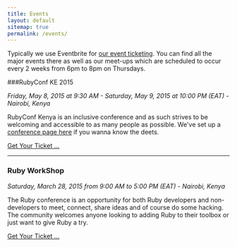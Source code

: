 ```yaml
---
title: Events
layout: default
sitemap: true
permalink: /events/
---
```


Typically we use Eventbrite for [our event ticketing][1]. You can find all the
major events there as well as our meet-ups which are scheduled to occur every 2
weeks from 6pm to 8pm on Thursdays.

###RubyConf KE 2015

_Friday, May 8, 2015 at 9:30 AM - Saturday, May 9, 2015 at 10:00 PM (EAT) - Nairobi, Kenya_

RubyConf Kenya is an inclusive conference and as such strives to be welcoming and accessible to as many people as possible. We've set up a [conference page here](http://ruby-conf-ke.nairuby.org/2015) if you wanna know the deets.

[Get Your Ticket ...](https://www.eventbrite.com/e/rubyconf-ke-2015-tickets-15386615782)

-----

### Ruby WorkShop

_Saturday, March 28, 2015 from 9:00 AM to 5:00 PM (EAT) - Nairobi, Kenya_

The Ruby conference is an opportunity for both Ruby developers and non-developers to meet, connect, share ideas and of course do some hacking. The community welcomes anyone looking to adding Ruby to their toolbox or just want to give Ruby a try.

[Get Your Ticket ...](http://www.eventbrite.com/e/ruby-workshop-tickets-16154746281?aff=ehomefriend)


[1]: http://www.eventbrite.com/o/nairuby-7878209115?s=32388554

